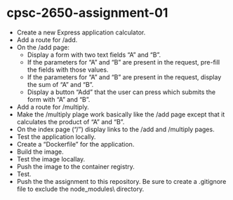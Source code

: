 # cpsc-2650-assignment-01

- Create a new Express application calculator.
- Add a route for /add.
- On the /add page:
  - Display a form with two text fields “A” and “B”.
  - If the parameters for “A” and “B” are present in the request, pre-fill the fields with those values.
  - If the parameters for “A” and “B” are present in the request, display the sum of “A” and “B”.
  - Display a button “Add” that the user can press which submits the form with “A” and “B”.
- Add a route for /multiply.
- Make the /multiply plage work basically like the /add page except that it calculates the product of “A” and “B”.
- On the index page (“/”) display links to the /add and /multiply pages.
- Test the application locally.
- Create a “Dockerfile” for the application.
- Build the image.
- Test the image locallay.
- Push the image to the container registry.
- Test.
- Push the the assignment to this repository. Be sure to create a .gitignore file to exclude the node_modules\ directory.
